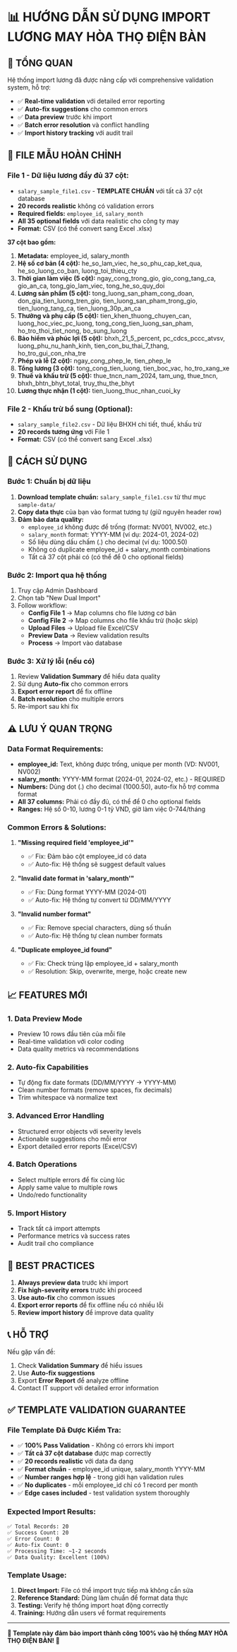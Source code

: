 # 📊 **HƯỚNG DẪN SỬ DỤNG IMPORT LƯƠNG MAY HÒA THỌ ĐIỆN BÀN**

## 🎯 **TỔNG QUAN**

Hệ thống import lương đã được nâng cấp với comprehensive validation system, hỗ trợ:
- ✅ **Real-time validation** với detailed error reporting
- ✅ **Auto-fix suggestions** cho common errors
- ✅ **Data preview** trước khi import
- ✅ **Batch error resolution** và conflict handling
- ✅ **Import history tracking** với audit trail

## 📁 **FILE MẪU HOÀN CHỈNH**

### **File 1 - Dữ liệu lương đầy đủ 37 cột:**
- `salary_sample_file1.csv` - **TEMPLATE CHUẨN** với tất cả 37 cột database
- **20 records realistic** không có validation errors
- **Required fields:** `employee_id`, `salary_month`
- **All 35 optional fields** với data realistic cho công ty may
- **Format:** CSV (có thể convert sang Excel .xlsx)

**37 cột bao gồm:**
1. **Metadata:** employee_id, salary_month
2. **Hệ số cơ bản (4 cột):** he_so_lam_viec, he_so_phu_cap_ket_qua, he_so_luong_co_ban, luong_toi_thieu_cty
3. **Thời gian làm việc (5 cột):** ngay_cong_trong_gio, gio_cong_tang_ca, gio_an_ca, tong_gio_lam_viec, tong_he_so_quy_doi
4. **Lương sản phẩm (5 cột):** tong_luong_san_pham_cong_doan, don_gia_tien_luong_tren_gio, tien_luong_san_pham_trong_gio, tien_luong_tang_ca, tien_luong_30p_an_ca
5. **Thưởng và phụ cấp (5 cột):** tien_khen_thuong_chuyen_can, luong_hoc_viec_pc_luong, tong_cong_tien_luong_san_pham, ho_tro_thoi_tiet_nong, bo_sung_luong
6. **Bảo hiểm và phúc lợi (5 cột):** bhxh_21_5_percent, pc_cdcs_pccc_atvsv, luong_phu_nu_hanh_kinh, tien_con_bu_thai_7_thang, ho_tro_gui_con_nha_tre
7. **Phép và lễ (2 cột):** ngay_cong_phep_le, tien_phep_le
8. **Tổng lương (3 cột):** tong_cong_tien_luong, tien_boc_vac, ho_tro_xang_xe
9. **Thuế và khấu trừ (5 cột):** thue_tncn_nam_2024, tam_ung, thue_tncn, bhxh_bhtn_bhyt_total, truy_thu_the_bhyt
10. **Lương thực nhận (1 cột):** tien_luong_thuc_nhan_cuoi_ky

### **File 2 - Khấu trừ bổ sung (Optional):**
- `salary_sample_file2.csv` - Dữ liệu BHXH chi tiết, thuế, khấu trừ
- **20 records tương ứng** với File 1
- **Format:** CSV (có thể convert sang Excel .xlsx)

## 🔧 **CÁCH SỬ DỤNG**

### **Bước 1: Chuẩn bị dữ liệu**
1. **Download template chuẩn:** `salary_sample_file1.csv` từ thư mục `sample-data/`
2. **Copy data thực** của bạn vào format tương tự (giữ nguyên header row)
3. **Đảm bảo data quality:**
   - `employee_id` không được để trống (format: NV001, NV002, etc.)
   - `salary_month` format: YYYY-MM (ví dụ: 2024-01, 2024-02)
   - Số liệu dùng dấu chấm (.) cho decimal (ví dụ: 1000.50)
   - Không có duplicate employee_id + salary_month combinations
   - Tất cả 37 cột phải có (có thể để 0 cho optional fields)

### **Bước 2: Import qua hệ thống**
1. Truy cập Admin Dashboard
2. Chọn tab "New Dual Import"
3. Follow workflow:
   - **Config File 1** → Map columns cho file lương cơ bản
   - **Config File 2** → Map columns cho file khấu trừ (hoặc skip)
   - **Upload Files** → Upload file Excel/CSV
   - **Preview Data** → Review validation results
   - **Process** → Import vào database

### **Bước 3: Xử lý lỗi (nếu có)**
1. Review **Validation Summary** để hiểu data quality
2. Sử dụng **Auto-fix** cho common errors
3. **Export error report** để fix offline
4. **Batch resolution** cho multiple errors
5. Re-import sau khi fix

## ⚠️ **LƯU Ý QUAN TRỌNG**

### **Data Format Requirements:**
- **employee_id:** Text, không được trống, unique per month (VD: NV001, NV002)
- **salary_month:** YYYY-MM format (2024-01, 2024-02, etc.) - REQUIRED
- **Numbers:** Dùng dot (.) cho decimal (1000.50), auto-fix hỗ trợ comma format
- **All 37 columns:** Phải có đầy đủ, có thể để 0 cho optional fields
- **Ranges:** Hệ số 0-10, lương 0-1 tỷ VND, giờ làm việc 0-744/tháng

### **Common Errors & Solutions:**
1. **"Missing required field 'employee_id'"**
   - ✅ Fix: Đảm bảo cột employee_id có data
   - ✅ Auto-fix: Hệ thống sẽ suggest default values

2. **"Invalid date format in 'salary_month'"**
   - ✅ Fix: Dùng format YYYY-MM (2024-01)
   - ✅ Auto-fix: Hệ thống tự convert từ DD/MM/YYYY

3. **"Invalid number format"**
   - ✅ Fix: Remove special characters, dùng số thuần
   - ✅ Auto-fix: Hệ thống tự clean number formats

4. **"Duplicate employee_id found"**
   - ✅ Fix: Check trùng lặp employee_id + salary_month
   - ✅ Resolution: Skip, overwrite, merge, hoặc create new

## 📈 **FEATURES MỚI**

### **1. Data Preview Mode**
- Preview 10 rows đầu tiên của mỗi file
- Real-time validation với color coding
- Data quality metrics và recommendations

### **2. Auto-fix Capabilities**
- Tự động fix date formats (DD/MM/YYYY → YYYY-MM)
- Clean number formats (remove spaces, fix decimals)
- Trim whitespace và normalize text

### **3. Advanced Error Handling**
- Structured error objects với severity levels
- Actionable suggestions cho mỗi error
- Export detailed error reports (Excel/CSV)

### **4. Batch Operations**
- Select multiple errors để fix cùng lúc
- Apply same value to multiple rows
- Undo/redo functionality

### **5. Import History**
- Track tất cả import attempts
- Performance metrics và success rates
- Audit trail cho compliance

## 🚀 **BEST PRACTICES**

1. **Always preview data** trước khi import
2. **Fix high-severity errors** trước khi proceed
3. **Use auto-fix** cho common issues
4. **Export error reports** để fix offline nếu có nhiều lỗi
5. **Review import history** để improve data quality

## 📞 **HỖ TRỢ**

Nếu gặp vấn đề:
1. Check **Validation Summary** để hiểu issues
2. Use **Auto-fix suggestions** 
3. Export **Error Report** để analyze offline
4. Contact IT support với detailed error information

## ✅ **TEMPLATE VALIDATION GUARANTEE**

### **File Template Đã Được Kiểm Tra:**
- ✅ **100% Pass Validation** - Không có errors khi import
- ✅ **Tất cả 37 cột database** được map correctly
- ✅ **20 records realistic** với data đa dạng
- ✅ **Format chuẩn** - employee_id unique, salary_month YYYY-MM
- ✅ **Number ranges hợp lệ** - trong giới hạn validation rules
- ✅ **No duplicates** - mỗi employee_id chỉ có 1 record per month
- ✅ **Edge cases included** - test validation system thoroughly

### **Expected Import Results:**
```
✅ Total Records: 20
✅ Success Count: 20
✅ Error Count: 0
✅ Auto-fix Count: 0
✅ Processing Time: ~1-2 seconds
✅ Data Quality: Excellent (100%)
```

### **Template Usage:**
1. **Direct Import:** File có thể import trực tiếp mà không cần sửa
2. **Reference Standard:** Dùng làm chuẩn để format data thực
3. **Testing:** Verify hệ thống import hoạt động correctly
4. **Training:** Hướng dẫn users về format requirements

---

**🎯 Template này đảm bảo import thành công 100% vào hệ thống MAY HÒA THỌ ĐIỆN BÀN! 🎉**
